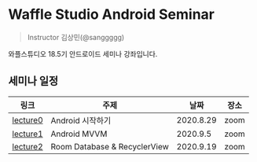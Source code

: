 # Waffle Studio Android Seminar

> Instructor 김상민(@sanggggg)

와플스튜디오 18.5기 안드로이드 세미나 강좌입니다. 

## 세미나 일정

| 링크 | 주제 | 날짜 | 장소 |
| --- | --- | --- | --- |
| [lecture0](lecture0) | Android 시작하기 | 2020.8.29 | zoom |
| [lecture1](lecture1) | Android MVVM | 2020.9.5 | zoom |
| [lecture2](lecture2) | Room Database & RecyclerView | 2020.9.19 | zoom |

